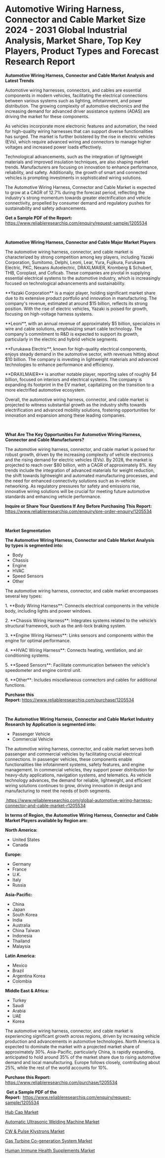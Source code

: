 <p><h1>Automotive Wiring Harness, Connector and Cable Market Size 2024 - 2031 Global Industrial Analysis, Market Share, Top Key Players, Product Types and Forecast Research Report</h1></p><p><strong>Automotive Wiring Harness, Connector and Cable Market Analysis and Latest Trends</strong></p>
<p><p>Automotive wiring harnesses, connectors, and cables are essential components in modern vehicles, facilitating the electrical connections between various systems such as lighting, infotainment, and power distribution. The growing complexity of automotive electronics and the increasing demand for advanced driver assistance systems (ADAS) are driving the market for these components. </p><p>As vehicles incorporate more electronic features and automation, the need for high-quality wiring harnesses that can support diverse functionalities has surged. The market is further bolstered by the rise in electric vehicles (EVs), which require advanced wiring and connectors to manage higher voltages and increased power loads effectively.</p><p>Technological advancements, such as the integration of lightweight materials and improved insulation techniques, are also shaping market trends. Manufacturers are focusing on innovation to enhance performance, reliability, and safety. Additionally, the growth of smart and connected vehicles is prompting investments in sophisticated wiring solutions.</p><p>The Automotive Wiring Harness, Connector and Cable Market is expected to grow at a CAGR of 12.7% during the forecast period, reflecting the industry's strong momentum towards greater electrification and vehicle connectivity, propelled by consumer demand and regulatory pushes for sustainability and safety advancements.</p></p>
<p><strong>Get a Sample PDF of the Report:&nbsp;</strong> <a href="https://www.reliableresearchiq.com/enquiry/request-sample/1205534?utm_campaign=1132&utm_medium=2&utm_source=Github&utm_content=ia&utm_term=16102024&utm_id=automotive-wiring-harness-connector-and-cable">https://www.reliableresearchiq.com/enquiry/request-sample/1205534</a></p>
<p>&nbsp;</p>
<p><strong>Automotive Wiring Harness, Connector and Cable Major Market Players</strong></p>
<p><p>The automotive wiring harness, connector, and cable market is characterized by strong competition among key players, including Yazaki Corporation, Sumitomo, Delphi, Leoni, Lear, Yura, Fujikura, Furukawa Electric, PKC, Nexans Autoelectric, DRAXLMAIER, Kromberg & Schubert, THB, Coroplast, and Coficab. These companies are pivotal in supplying essential electrical systems to the automotive industry, which is increasingly focused on technological advancements and sustainability.</p><p>**Yazaki Corporation** is a major player, holding significant market share due to its extensive product portfolio and innovation in manufacturing. The company's revenue, estimated at around $15 billion, reflects its strong position. With the rise of electric vehicles, Yazaki is poised for growth, focusing on high-voltage harness systems.</p><p>**Leoni**, with an annual revenue of approximately $5 billion, specializes in wire and cable solutions, emphasizing smart cable technology. The company's commitment to R&D is expected to support its growth, particularly in the electric and hybrid vehicle segments.</p><p>**Furukawa Electric**, known for high-quality electrical components, enjoys steady demand in the automotive sector, with revenues hitting about $10 billion. The company is investing in lightweight materials and advanced technologies to enhance performance and efficiency.</p><p>**DRAXLMAIER** is another notable player, reporting sales of roughly $4 billion, focused on interiors and electrical systems. The company is expanding its footprint in the EV market, capitalizing on the transition to a more electrified automotive ecosystem.</p><p>Overall, the automotive wiring harness, connector, and cable market is projected to witness substantial growth as the industry shifts towards electrification and advanced mobility solutions, fostering opportunities for innovation and expansion among these leading companies.</p></p>
<p>&nbsp;</p>
<p><strong>What Are The Key Opportunities For Automotive Wiring Harness, Connector and Cable Manufacturers?</strong></p>
<p><p>The automotive wiring harness, connector, and cable market is poised for robust growth, driven by the increasing complexity of vehicle electronics and the rising demand for electric vehicles (EVs). By 2028, the market is projected to reach over $80 billion, with a CAGR of approximately 8%. Key trends include the integration of advanced materials for weight reduction, the shift towards lightweight and automated manufacturing processes, and the need for enhanced connectivity solutions such as in-vehicle networking. As regulatory pressures for safety and emissions rise, innovative wiring solutions will be crucial for meeting future automotive standards and enhancing vehicle performance.</p></p>
<p><strong>Inquire or Share Your Questions If Any Before Purchasing This Report:</strong> <a href="https://www.reliableresearchiq.com/enquiry/pre-order-enquiry/1205534?utm_campaign=1132&utm_medium=2&utm_source=Github&utm_content=ia&utm_term=16102024&utm_id=automotive-wiring-harness-connector-and-cable">https://www.reliableresearchiq.com/enquiry/pre-order-enquiry/1205534</a></p>
<p>&nbsp;</p>
<p><strong>Market Segmentation</strong></p>
<p><strong>The Automotive Wiring Harness, Connector and Cable Market Analysis by types is segmented into:</strong></p>
<p><ul><li>Body</li><li>Chassis</li><li>Engine</li><li>HVAC</li><li>Speed Sensors</li><li>Other</li></ul></p>
<p><p>The automotive wiring harness, connector, and cable market encompasses several key types: </p><p>1. **Body Wiring Harness**: Connects electrical components in the vehicle body, including lights and power windows.</p><p>2. **Chassis Wiring Harness**: Integrates systems related to the vehicle’s structural framework, such as the anti-lock braking system.</p><p>3. **Engine Wiring Harness**: Links sensors and components within the engine for optimal performance.</p><p>4. **HVAC Wiring Harness**: Connects heating, ventilation, and air conditioning systems.</p><p>5. **Speed Sensors**: Facilitate communication between the vehicle's speedometer and engine control unit.</p><p>6. **Other**: Includes miscellaneous connectors and cables for additional functions.</p></p>
<p><strong>Purchase this Report:&nbsp;</strong><a href="https://www.reliableresearchiq.com/purchase/1205534?utm_campaign=1132&utm_medium=2&utm_source=Github&utm_content=ia&utm_term=16102024&utm_id=automotive-wiring-harness-connector-and-cable">https://www.reliableresearchiq.com/purchase/1205534</a></p>
<p>&nbsp;</p>
<p><strong>The Automotive Wiring Harness, Connector and Cable Market Industry Research by Application is segmented into:</strong></p>
<p><ul><li>Passenger Vehicle</li><li>Commercial Vehicle</li></ul></p>
<p><p>The automotive wiring harness, connector, and cable market serves both passenger and commercial vehicles by facilitating crucial electrical connections. In passenger vehicles, these components enable functionalities like infotainment systems, safety features, and engine management. In commercial vehicles, they support power distribution for heavy-duty applications, navigation systems, and telematics. As vehicle technology advances, the demand for reliable, lightweight, and efficient wiring solutions continues to grow, driving innovation in design and manufacturing to meet the needs of both segments.</p></p>
<p><a href="https://www.reliableresearchiq.com/global-automotive-wiring-harness-connector-and-cable-market-r1205534?utm_campaign=1132&utm_medium=2&utm_source=Github&utm_content=ia&utm_term=16102024&utm_id=automotive-wiring-harness-connector-and-cable">&nbsp;https://www.reliableresearchiq.com/global-automotive-wiring-harness-connector-and-cable-market-r1205534</a></p>
<p><strong>In terms of Region, the Automotive Wiring Harness, Connector and Cable Market Players available by Region are:</strong></p>
<p>
    <p> <strong> North America: </strong>
        <ul>
            <li>United States</li>
            <li>Canada</li>
        </ul>
        </p> 
    <p> <strong> Europe: </strong>
        <ul>
            <li>Germany</li>
            <li>France</li>
            <li>U.K.</li>
            <li>Italy</li>
            <li>Russia</li>
        </ul>
        </p> 
    <p> <strong> Asia-Pacific: </strong>
        <ul>
            <li>China</li>
            <li>Japan</li>
            <li>South Korea</li>
            <li>India</li>
            <li>Australia</li>
            <li>China Taiwan</li>
            <li>Indonesia</li>
            <li>Thailand</li>
            <li>Malaysia</li>
        </ul>
        </p> 
    <p> <strong> Latin America: </strong>
        <ul>
            <li>Mexico</li>
            <li>Brazil</li>
            <li>Argentina Korea</li>
            <li>Colombia</li>
        </ul>
        </p> 
    <p> <strong> Middle East & Africa: </strong>
        <ul>
            <li>Turkey</li>
            <li>Saudi</li>
            <li>Arabia</li>
            <li>UAE</li>
            <li>Korea</li>
        </ul>
    </p>
    </p>
<p><p>The automotive wiring harness, connector, and cable market is experiencing significant growth across regions, driven by increasing vehicle production and advancements in automotive technologies. North America is expected to dominate the market with a projected market share of approximately 30%. Asia-Pacific, particularly China, is rapidly expanding, anticipated to hold around 35% of the market share due to rising automotive demand and local manufacturing. Europe follows closely, contributing about 25%, while the rest of the world accounts for 10%.</p></p>
<p><strong>Purchase this Report: </strong><a href="https://www.reliableresearchiq.com/purchase/1205534?utm_campaign=1132&utm_medium=2&utm_source=Github&utm_content=ia&utm_term=16102024&utm_id=automotive-wiring-harness-connector-and-cable">https://www.reliableresearchiq.com/purchase/1205534</a></p>
<p>&nbsp;<strong>Get a Sample PDF of the Report:&nbsp;&nbsp;</strong><a href="https://www.reliableresearchiq.com/enquiry/request-sample/1205534?utm_campaign=1132&utm_medium=2&utm_source=Github&utm_content=ia&utm_term=16102024&utm_id=automotive-wiring-harness-connector-and-cable">https://www.reliableresearchiq.com/enquiry/request-sample/1205534</a></p>
<p><strong></strong></p>
<p><p><a href="https://www.linkedin.com/pulse/in-depth-analysis-global-hub-cap-market-scope-its-rapid-growing-usbnc?trk=public_post_embed_feed-article-content&utm_campaign=1132&utm_medium=2&utm_source=Github&utm_content=ia&utm_term=16102024&utm_id=automotive-wiring-harness-connector-and-cable">Hub Cap Market</a></p><p><a href="https://issuu.com/reportprime-2/docs/automatic-ultrasonic-welding-machin_dd94f3d32e4314?utm_campaign=1132&utm_medium=2&utm_source=Github&utm_content=ia&utm_term=16102024&utm_id=automotive-wiring-harness-connector-and-cable">Automatic Ultrasonic Welding Machine Market</a></p><p><a href="https://github.com/loftinirkaakcsu/Market-Research-Report-List-1/blob/main/cw-pulse-klystrons-market.md?utm_campaign=1132&utm_medium=2&utm_source=Github&utm_content=ia&utm_term=16102024&utm_id=automotive-wiring-harness-connector-and-cable">CW & Pulse Klystrons Market</a></p><p><a href="https://www.linkedin.com/pulse/gas-turbine-co-generation-system-market-size-share-growth-pvclc?trk=public_post_embed_feed-article-content&utm_campaign=1132&utm_medium=2&utm_source=Github&utm_content=ia&utm_term=16102024&utm_id=automotive-wiring-harness-connector-and-cable">Gas Turbine Co-generation System Market</a></p><p><a href="https://github.com/stumpefzclearez/Market-Research-Report-List-1/blob/main/human-immune-health-supplements-market.md?utm_campaign=1132&utm_medium=2&utm_source=Github&utm_content=ia&utm_term=16102024&utm_id=automotive-wiring-harness-connector-and-cable">Human Immune Health Supplements Market</a></p></p>